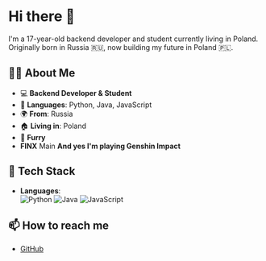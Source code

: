 # Hi there 👋

I'm a 17-year-old backend developer and student currently living in Poland.  
Originally born in Russia 🇷🇺, now building my future in Poland 🇵🇱.

## 👨‍💻 About Me

- 💻 **Backend Developer & Student**
- 🐍 **Languages**: Python, Java, JavaScript
- 🌍 **From**: Russia  
- 🏠 **Living in**: Poland
- 🐾 **Furry**
- **FINX** Main
  **And yes I'm playing Genshin Impact**

## 🚀 Tech Stack

- **Languages**:  
  ![Python](https://img.shields.io/badge/python-3776AB?style=flat&logo=python&logoColor=white)
  ![Java](https://img.shields.io/badge/java-007396?style=flat&logo=java&logoColor=white)
  ![JavaScript](https://img.shields.io/badge/javascript-F7DF1E?style=flat&logo=javascript&logoColor=black)


## 📫 How to reach me

- [GitHub](https://github.com/pawsbyte)
